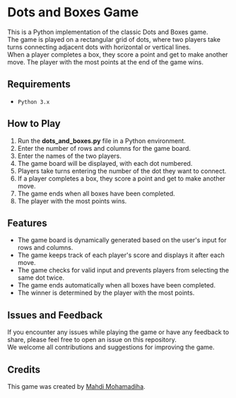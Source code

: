 # Dots and Boxes Game

This is a Python implementation of the classic Dots and Boxes game.  
The game is played on a rectangular grid of dots, where two players take turns connecting adjacent dots with horizontal or vertical lines.  
When a player completes a box, they score a point and get to make another move. The player with the most points at the end of the game wins.

## Requirements

- `Python 3.x`

## How to Play

1. Run the **dots_and_boxes.py** file in a Python environment.
2. Enter the number of rows and columns for the game board.
3. Enter the names of the two players.
4. The game board will be displayed, with each dot numbered.
5. Players take turns entering the number of the dot they want to connect.
6. If a player completes a box, they score a point and get to make another move.
7. The game ends when all boxes have been completed.
8. The player with the most points wins.

## Features

- The game board is dynamically generated based on the user's input for rows and columns.
- The game keeps track of each player's score and displays it after each move.
- The game checks for valid input and prevents players from selecting the same dot twice.
- The game ends automatically when all boxes have been completed.
- The winner is determined by the player with the most points.

## Issues and Feedback

If you encounter any issues while playing the game or have any feedback to share, please feel free to open an issue on this repository.  
We welcome all contributions and suggestions for improving the game.

## Credits

This game was created by [Mahdi Mohamadiha](https://github.com/0-Behnam-0/).
